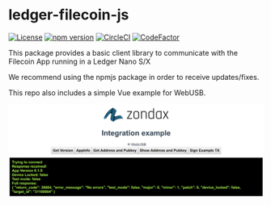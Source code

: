 # ledger-filecoin-js

[![License](https://img.shields.io/badge/License-Apache%202.0-blue.svg)](https://opensource.org/licenses/Apache-2.0)
[![npm version](https://badge.fury.io/js/ledger-filecoin-js.svg)](https://badge.fury.io/js/ledger-filecoin-js)
[![CircleCI](https://circleci.com/gh/ZondaX/ledger-filecoin-js/tree/master.svg?style=shield)](https://circleci.com/gh/ZondaX/ledger-filecoin-js/tree/master)
[![CodeFactor](https://www.codefactor.io/repository/github/zondax/ledger-filecoin-js/badge)](https://www.codefactor.io/repository/github/zondax/ledger-filecoin-js)

This package provides a basic client library to communicate with the Filecoin App running in a Ledger Nano S/X

We recommend using the npmjs package in order to receive updates/fixes.

This repo also includes a simple Vue example for WebUSB.

![Example](docs/example.png)
